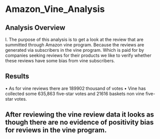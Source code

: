 # Amazon_Vine_Analysis

## Analysis Overview
I.	The purpose of this analysis is to get a look at the review that are summitted through Amazon vine program. Because the reviews are generated via subscribers in the vine program. Which is paid for by companies seeking reviews for their products we like to verify whether these reviews have some bias from vine subscribers.


## Results 
•	As for vine reviews there are 189902 thousand of votes
•	Vine has collected some 635,863 five-star votes and 21616 baskets non vine five-star votes.





## After reviewing the vine review data it looks as though there are no evidence of positivity bias for reviews in the vine program.  















